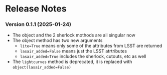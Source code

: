 # Release Notes

### Version 0.1.1 (2025-01-24)
- The object and the 2 sherlock mothods are all singular now
- The object method has two new arguments
    - `lite=True` means only some of the attributes from LSST are returned
    - `lasair_added=False` means just the LSST atrtributes
    - `lasair_added=True` includes the sherlock, cutouts, etc as well
- The `lightcurves` method is deprecated, it is replaced with `object(lasair_added=False)`
